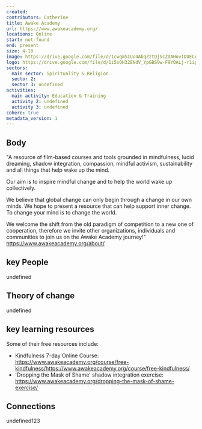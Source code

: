 ```yaml
---
created:
contributors: Catherine
title: Awake Academy
url: https://www.awakeacademy.org/
locations: Online
start: not-found
end: present
size: 4-10
image: https://drive.google.com/file/d/1cwqmSIUo4AbqZztQjScZdAHov1DUECAq/view?usp=drive_link
logo: https://drive.google.com/file/d/1i5xQH32ENdV_YpGBS9w-F9YOALj-r1ip/view?usp=drive_link
sectors:
  main sector: Spirituality & Religion
  sector 2: 
  sector 3: undefined
activities: 
  main activity: Education & Training
  activity 2: undefined
  activity 3: undefined
cohere: true
metadata_version: 1
---
```



## Body

"A resource of film-based courses and tools grounded in mindfulness, lucid dreaming, shadow integration, compassion, mindful activism, sustainability and all things that help wake up the mind.

Our aim is to inspire mindful change and to help the world wake up collectively.

We believe that global change can only begin through a change in our own minds. We hope to present a resource that can help support inner change. To change your mind is to change the world.

We welcome the shift from the old paradigm of competition to a new one of cooperation, therefore we invite other organizations, individuals and communities to join us on the Awake Academy journey!"
https://www.awakeacademy.org/about/ 

## key People

undefined

## Theory of change

undefined

## key learning resources

Some of their free resources include: 
- Kindfulness 7-day Online Course: https://www.awakeacademy.org/course/free-kindfulness/https://www.awakeacademy.org/course/free-kindfulness/ 
- 'Dropping the Mask of Shame' shadow integration exercise: https://www.awakeacademy.org/dropping-the-mask-of-shame-exercise/ 

## Connections

undefined123

